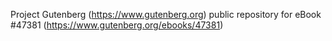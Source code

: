 Project Gutenberg (https://www.gutenberg.org) public repository for eBook #47381 (https://www.gutenberg.org/ebooks/47381)
